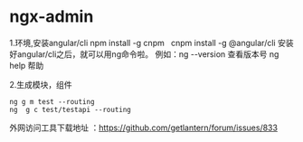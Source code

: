 

# ngx-admin
1.环境,安装angular/cli
npm install -g cnpm  
cnpm install -g @angular/cli
安装好angular/cli之后，就可以用ng命令啦。
例如：ng --version 查看版本号
ng help 帮助

2.生成模块，组件
```
ng g m test --routing
ng  g c test/testapi --routing
```
外网访问工具下载地址 ：https://github.com/getlantern/forum/issues/833
